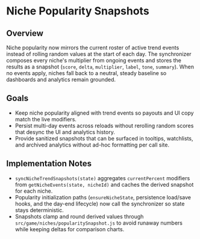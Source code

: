 # Niche Popularity Snapshots

## Overview
Niche popularity now mirrors the current roster of active trend events instead of rolling random values at the start of each day. The synchronizer composes every niche's multiplier from ongoing events and stores the results as a snapshot (`score`, `delta`, `multiplier`, `label`, `tone`, `summary`). When no events apply, niches fall back to a neutral, steady baseline so dashboards and analytics remain grounded.

## Goals
- Keep niche popularity aligned with trend events so payouts and UI copy match the live modifiers.
- Persist multi-day events across reloads without rerolling random scores that desync the UI and analytics history.
- Provide sanitized snapshots that can be surfaced in tooltips, watchlists, and archived analytics without ad-hoc formatting per call site.

## Implementation Notes
- `syncNicheTrendSnapshots(state)` aggregates `currentPercent` modifiers from `getNicheEvents(state, nicheId)` and caches the derived snapshot for each niche.
- Popularity initialization paths (`ensureNicheState`, persistence load/save hooks, and the day-end lifecycle) now call the synchronizer so state stays deterministic.
- Snapshots clamp and round derived values through `src/game/niches/popularitySnapshot.js` to avoid runaway numbers while keeping deltas for comparison charts.
